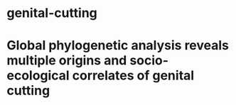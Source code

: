 # genital-cutting
# Global phylogenetic analysis reveals multiple origins and socio-ecological correlates of genital cutting
